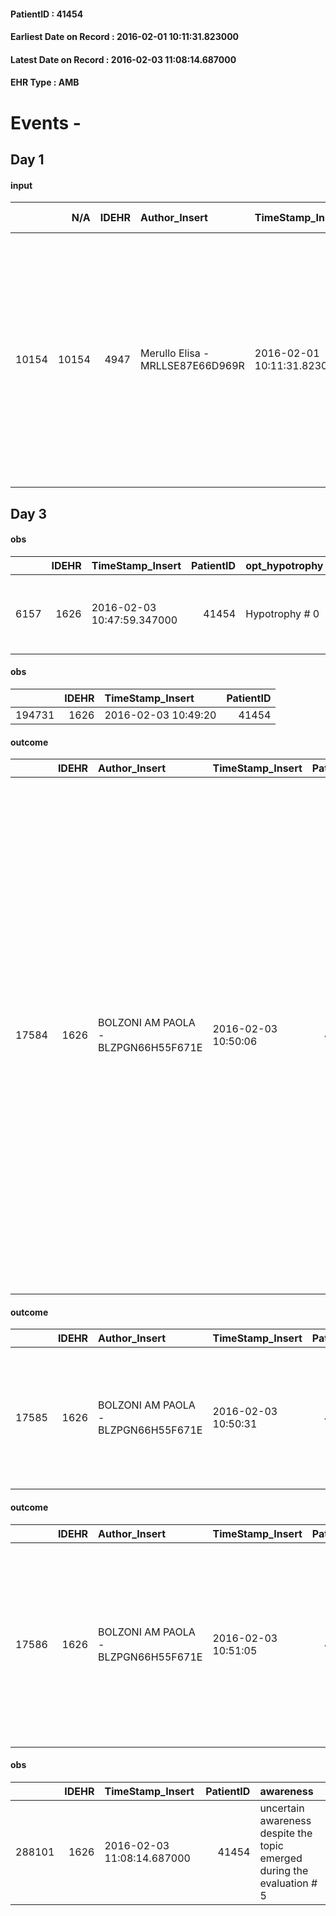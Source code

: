 
#### PatientID : 41454
#### Earliest Date on Record : 2016-02-01 10:11:31.823000
#### Latest Date on Record : 2016-02-03 11:08:14.687000
#### EHR Type : AMB

# Events - 

## Day 1

#### input
|       |    N/A |   IDEHR | Author_Insert                    | TimeStamp_Insert           | EHRType   |   PatientID |   IDDigitalSignDocument | persone_vicine   |   Unnamed: 0_x.1 |   IDANAMNESI_SOCIALE | Patient   | FamigliaAltro   | Paziente_T   | FamigliaAltro_T   |   Non_Rilevabile_x.1 | Note_Non_Rilevabile_x.1   | opt_Problemi   | Note_I                                                                                                                                                                                      | ds_note_timori                                                                                                                                           | chk_contr_sintomi   | chk_competenza                                 | opt_paziente_a   | opt_famiglia_a   | opt_adeguatezza   | ds_note_ad                                                                             | opt_paziente_solo   | ds_note_con                                                                                                                                                                                                    | opt_presente_assente   | Presenza_minori   | Caregiver_principale   | opt_capacita         | ds_familiari_coinv   | opt_necessario   | opt_presente   | opt_risorse_ec   | opt_paziente_psi   | opt_Ins_vol   | ds_note_prio                                                                                                                                                                                          | opt_paziente_ad   | opt_caregiver_ad   | opt_esenzione   | opt_inv_civile            |   ds_codice_es | Needs     | Domestic partnership         | Fragility   | opt_disponibilita_f   | opt_indennita_acc         | opt_legge                 | opt_famiglia_psi   | opt_disponibilit_paz   |
|------:|-------:|--------:|:---------------------------------|:---------------------------|:----------|------------:|------------------------:|:-----------------|-----------------:|---------------------:|:----------|:----------------|:-------------|:------------------|---------------------:|:--------------------------|:---------------|:--------------------------------------------------------------------------------------------------------------------------------------------------------------------------------------------|:---------------------------------------------------------------------------------------------------------------------------------------------------------|:--------------------|:-----------------------------------------------|:-----------------|:-----------------|:------------------|:---------------------------------------------------------------------------------------|:--------------------|:---------------------------------------------------------------------------------------------------------------------------------------------------------------------------------------------------------------|:-----------------------|:------------------|:-----------------------|:---------------------|:---------------------|:-----------------|:---------------|:-----------------|:-------------------|:--------------|:------------------------------------------------------------------------------------------------------------------------------------------------------------------------------------------------------|:------------------|:-------------------|:----------------|:--------------------------|---------------:|:----------|:-----------------------------|:------------|:----------------------|:--------------------------|:--------------------------|:-------------------|:-----------------------|
| 10154 |  10154 |    4947 | Merullo Elisa - MRLLSE87E66D969R | 2016-02-01 10:11:31.823000 | AMB       |       41454 |                  260208 | N/A              |             2414 |                 1602 | Si#1      | Si#1            | No#0         | Si#1              |                    0 | NR                        | Si#1           | Coniuge e figlio consapevole della situazione clinica e della terminalit√†. La coniuge √® molto provata sul piano emotivo. Il pz √® informato della diagnosi ma non della prognosi infausta | La coniuge non riesce pi√π a gestirlo sul piano assistenziale. Il marito √® diventato troppo impegnativo sia sul piano gestionale che sul piano emotivo. | controllo sintomi#0 | competenza/capacit√† assistenziale caregiver#0 | Indefinite#2     | Congruenti#1     | Da valutare#2     | Non c'√® una rete familiare numerosa. Gli unici pazienti sono la coniuge ed il figlio. | No#0                | Il pz vive con la coniuge ed il figlio. Non sono presenti altri parenti o amici che possano collaborare nell'assistenza. La famiglia ha un negozio di alimentari sotto casa dove attualmente lavora il figlio. | Presente#1             | No#0              | spouse                 | Non incrementabile#2 | son                  | Si#1             | No#0           | Adeguate#1       | No#0               | No#0          | Il bisogno espresso √® a livello clinico - assistenziale. Durante il colloquio la coniuge ha espresso pi√π volte le sue difficolt√† gestionali. Spiegato il setting degenza ed il senso del ricovero. | Parziale#1        | Totale#2           | Si#1            | in fase di accertamento#2 |             48 | Clinici#0 | Coniuge/Convivente#0;Figli#2 | fisica#1    | Da verificare#2       | in fase di accertamento#2 | in fase di accertamento#2 | S√¨#1              | Da verificare#2        |


## Day 3

#### obs
|      |   IDEHR | TimeStamp_Insert           |   PatientID | opt_hypotrophy   | asthenia   | cachexia     | dyspnoea   | agitation_behavior_freq   | mood                                | cognitive_state       |
|-----:|--------:|:---------------------------|------------:|:-----------------|:-----------|:-------------|:-----------|:--------------------------|:------------------------------------|:----------------------|
| 6157 |    1626 | 2016-02-03 10:47:59.347000 |       41454 | Hypotrophy # 0   | Severe # 3 | cachexia # 0 | No # 0     | quiet # 0                 | Apathy # 00; closed in himself # 01 | confused at times 0 # |

#### obs
|        |   IDEHR | TimeStamp_Insert    |   PatientID |
|-------:|--------:|:--------------------|------------:|
| 194731 |    1626 | 2016-02-03 10:49:20 |       41454 |

#### outcome
|       |   IDEHR | Author_Insert                       | TimeStamp_Insert    |   PatientID |   IDDigitalSignDocument |   IDPAI_VIDAS | opt_problem                         |   opt_problem_num | opt_obiettivo                                                                                                                                                                                           |   opt_obiettivo_num | opt_stato_problema   |   opt_stato_problema_num | opt_interventi                                                                                                                                                                                                                                                                                                                                                                                                                                                                                                             |   opt_interventi_num |
|------:|--------:|:------------------------------------|:--------------------|------------:|------------------------:|--------------:|:------------------------------------|------------------:|:--------------------------------------------------------------------------------------------------------------------------------------------------------------------------------------------------------|--------------------:|:---------------------|-------------------------:|:---------------------------------------------------------------------------------------------------------------------------------------------------------------------------------------------------------------------------------------------------------------------------------------------------------------------------------------------------------------------------------------------------------------------------------------------------------------------------------------------------------------------------|---------------------:|
| 17584 |    1626 | BOLZONI AM PAOLA - BLZPGN66H55F671E | 2016-02-03 10:50:06 |       41454 |                  262674 |         19617 | Deficit in the care of s√® # 25 = 0 |                 4 | Keep the remaining capacit√ † ¬ † in taking care of s√®, helping the patient to accept their limitations, considering himself in a realistic and objective (eating, bathing, dressing, delete) # 40 = 0 |                   4 | Open Problem # 1     |                        1 | Implementation PAI - Ensuring the right privacy # 91 = 0; Implementation of the IAP - Replace with respect to the already compromised activities # 93 = 0; Implementation of the IAP - Guarantee the patient's choices based on his desires # 92 = 0; Implementation PAI - Help the patient in the activities in which there is still participation by maintaining a non-judgmental attitude # 94 = 0; Implementation of the PAI - Do not increase the patient's dependency regime by replacing in all activities # 95 = 0 |                    4 |

#### outcome
|       |   IDEHR | Author_Insert                       | TimeStamp_Insert    |   PatientID |   IDDigitalSignDocument |   IDPAI_VIDAS | opt_problem                                                                |   opt_problem_num | opt_obiettivo                                                   |   opt_obiettivo_num | opt_stato_problema   |   opt_stato_problema_num | opt_interventi                                                                                                                       |   opt_interventi_num |
|------:|--------:|:------------------------------------|:--------------------|------------:|------------------------:|--------------:|:---------------------------------------------------------------------------|------------------:|:----------------------------------------------------------------|--------------------:|:---------------------|-------------------------:|:-------------------------------------------------------------------------------------------------------------------------------------|---------------------:|
| 17585 |    1626 | BOLZONI AM PAOLA - BLZPGN66H55F671E | 2016-02-03 10:50:31 |       41454 |                  262675 |         19618 | Alteration of comfort associated with chronic pain and / or acute # 29 = 0 |                 2 | The patient riferir√ † ¬ † a satisfactory pain control # 56 = 0 |                   1 | Open Problem # 1     |                        1 | PAI Implementation - therapeutic upgrading # 441 = 0; PAI Implementation - properly administered the drugs as prescription # 442 = 0 |                    4 |

#### outcome
|       |   IDEHR | Author_Insert                       | TimeStamp_Insert    |   PatientID |   IDDigitalSignDocument |   IDPAI_VIDAS | opt_problem                   |   opt_problem_num | opt_obiettivo                                                                            |   opt_obiettivo_num | opt_stato_problema   |   opt_stato_problema_num | opt_interventi                                                                                                                                                                          |   opt_interventi_num |
|------:|--------:|:------------------------------------|:--------------------|------------:|------------------------:|--------------:|:------------------------------|------------------:|:-----------------------------------------------------------------------------------------|--------------------:|:---------------------|-------------------------:|:----------------------------------------------------------------------------------------------------------------------------------------------------------------------------------------|---------------------:|
| 17586 |    1626 | BOLZONI AM PAOLA - BLZPGN66H55F671E | 2016-02-03 10:51:05 |       41454 |                  262677 |         19619 | Altered sleep / wake # 31 = 0 |                 4 | The patient will describe the factors that interfere with sleep or waking state # 61 = 0 |                   4 | Open Problem # 1     |                        1 | Counseling - Encourage the patient to report the problems that interfere waking # 503 = 0; Education - Educate the patient / caregiver recognition / treatment of the symptom # 506 = 0 |                    4 |

#### obs
|        |   IDEHR | TimeStamp_Insert           |   PatientID | awareness                                                               |
|-------:|--------:|:---------------------------|------------:|:------------------------------------------------------------------------|
| 288101 |    1626 | 2016-02-03 11:08:14.687000 |       41454 | uncertain awareness despite the topic emerged during the evaluation # 5 |


